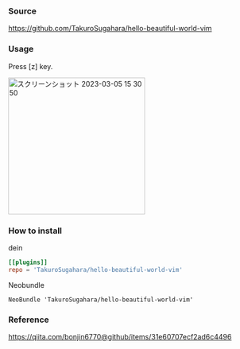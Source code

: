 
### Source
https://github.com/TakuroSugahara/hello-beautiful-world-vim

### Usage

Press [z] key.

<img width="275" alt="スクリーンショット 2023-03-05 15 30 50" src="https://user-images.githubusercontent.com/38108000/222945598-cd2fc737-3e0b-4409-9d55-581c313268c5.png">

### How to install

dein

```toml
[[plugins]]
repo = 'TakuroSugahara/hello-beautiful-world-vim'
```

Neobundle

```
NeoBundle 'TakuroSugahara/hello-beautiful-world-vim'
```


### Reference
https://qiita.com/bonjin6770@github/items/31e60707ecf2ad6c4496

